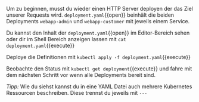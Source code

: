 Um zu beginnen, musst du wieder einen HTTP Server deployen der das Ziel unserer Requests wird. `deployment.yaml`{{open}} beinhält die beiden Deployments `webapp-admin` und `webapp-customer` mit jeweils einem Service.

Du kannst den Inhalt der `deployment.yaml`{{open}} im Editor-Bereich sehen oder dir im Shell Bereich anzeigen lassen mit `cat deployment.yaml`{{execute}}

Deploye die Definitionen mit `kubectl apply -f deployment.yaml`{{execute}}

Beobachte den Status mit `kubectl get deployment`{{execute}} und fahre mit dem nächsten Schritt vor wenn alle Deployments bereit sind.

*Tipp:* Wie du siehst kannst du in eine YAML Datei auch mehrere Kubernetes Ressourcen beschreiben. Diese trennst du jeweils mit `---`